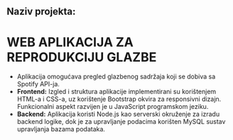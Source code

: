 ## Naziv projekta: 
# WEB APLIKACIJA ZA REPRODUKCIJU GLAZBE
* Aplikacija omogućava pregled glazbenog sadržaja koji se dobiva sa Spotify API-ja. 
* **Frontend:** Izgled i struktura aplikacije implementirani su korištenjem HTML-a i CSS-a, uz korištenje Bootstrap okvira za responsivni dizajn. Funkcionalni aspekt razvijen je u JavaScript programskom jeziku.
* **Backend:** Aplikacija koristi Node.js kao serverski okruženje za izradu backend logike, dok je za upravljanje podacima korišten MySQL sustav upravljanja bazama podataka.
